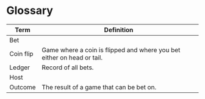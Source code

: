 # Glossary

| Term      | Definition                                                             |
|-----------|------------------------------------------------------------------------|
| Bet       |                                                                        |
| Coin flip | Game where a coin is flipped and where you bet either on head or tail. |
| Ledger    | Record of all bets.                                                    |
| Host      |                                                                        |
| Outcome   | The result of a game that can be bet on.                               |
